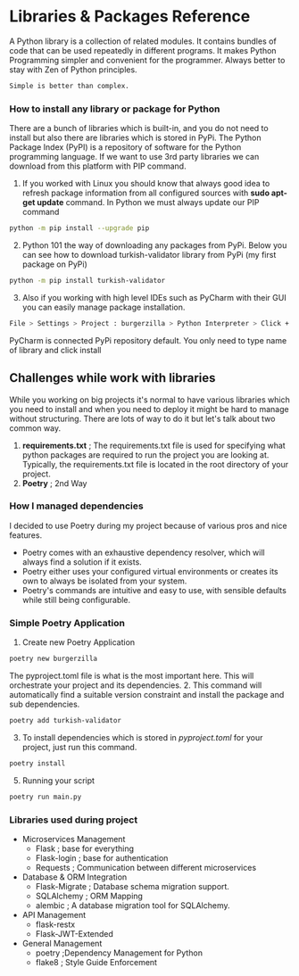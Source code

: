 # Libraries & Packages Reference

A Python library is a collection of related modules. It contains bundles of code that can be used repeatedly in different programs.
It makes Python Programming simpler and convenient for the programmer. Always better to stay with Zen of Python principles.
```txt
Simple is better than complex.
```
### How to install any library or package for Python 
There are a bunch of libraries which is built-in, and you do not need to install but also there are libraries which is stored
in PyPi. The Python Package Index (PyPI) is a repository of software for the Python programming language.
If we want to use 3rd party libraries we can download from this platform with PIP command.
1. If you worked with Linux you should know that always good idea to refresh package information from all configured sources with **sudo apt-get update** command. In Python we must always update our PIP command
```bash
python -m pip install --upgrade pip
``` 
2. Python 101 the way of downloading any packages from PyPi. Below you can see how to download turkish-validator library from PyPi (my first package on PyPi)
```bash
python -m pip install turkish-validator
``` 
3. Also if you working with high level IDEs such as PyCharm with their GUI you can easily manage package installation.
```bash
File > Settings > Project : burgerzilla > Python Interpreter > Click + (plus)
``` 
PyCharm is connected PyPi repository default. You only need to type name of library and click install
## Challenges while work with libraries
While you working on big projects it's normal to have various libraries which you need to install and when you need to deploy it might be hard to manage without structuring.
There are lots of way to do it but let's talk about two common way.
1. **requirements.txt** ; The requirements.txt file is used for specifying what python packages are required to run the project you are looking at.  Typically, the requirements.txt file is located in the root directory of your project.
2. **Poetry** ; 2nd Way

### How I managed dependencies
I decided to use Poetry during my project because of various pros and nice features. 
- Poetry comes with an exhaustive dependency resolver, which will always find a solution if it exists.
- Poetry either uses your configured virtual environments or creates its own to always be isolated from your system.
- Poetry's commands are intuitive and easy to use, with sensible defaults while still being configurable.

### Simple Poetry Application
1. Create new Poetry Application
```bash
poetry new burgerzilla
``` 
The pyproject.toml file is what is the most important here. This will orchestrate your project and its dependencies.
2. This command will automatically find a suitable version constraint and install the package and sub dependencies.
```bash
poetry add turkish-validator
``` 
3. To install dependencies which is stored in *pyproject.toml* for your project, just run this command.
```bash
poetry install
``` 
5. Running your script
```bash
poetry run main.py
``` 

### Libraries used during project
* Microservices Management
  * Flask ; base for everything
  * Flask-login ; base for authentication
  * Requests ; Communication between different microservices
* Database & ORM Integration
  * Flask-Migrate ; Database schema migration support.
  * SQLAlchemy ; ORM Mapping
  * alembic ; A database migration tool for SQLAlchemy.
* API Management
  * flask-restx
  * Flask-JWT-Extended
* General Management
  * poetry ;Dependency Management for Python
  * flake8 ; Style Guide Enforcement















